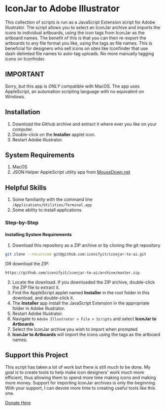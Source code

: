 # IconJar to Adobe Illustrator

This collection of scripts is run as a JavaScript Extension script for Adobe Illustrator. The script allows you to select an IconJar archive and imports the icons to individual artboards, using the icon tags from IconJar as the artboard names. The benefit of this is that you can then re-export the artboards to any file format you like, using the tags as file names. This is beneficial for designers who sell icons on sites like Iconfinder that use dash-delimted file names to auto-tag uploads. No more manually tagging icons on Iconfinder.

## IMPORTANT ##

Sorry, but this app is *ONLY* compatible with MacOS. The app uses AppleScript, an automation scripting language with no equivalent on Windows.

## Installation

1. Download the Github archive and extract it where ever you like on your computer.
2. Double-click on the **Installer** applet icon.
3. Restart Adobe Illustrator.

## System Requirements

1. MacOS
2. JSON Helper AppleScript utility app from [MouseDown.net](http://www.mousedown.net/mouseware/JSONHelper.html)

## Helpful Skills

1. Some familiarity with the command line `/Applications/Utilities/Terminal.app`
2. Some ability to install applications

### Step-by-Step

#### Installing System Requirements

1. Download this repository as a ZIP archive or by cloning the git repository 

```bash
git clone --recursive git@github.com:iconifyit/iconjar-to-ai.git
```
    
OR download the ZIP:
      
```bash
https://github.com/iconifyit/iconjar-to-ai/archive/master.zip
```
    
2. Locate the download. If you downloaded the ZIP archive, double-click the ZIP file to extract it.
3. Find the AppleScript applet named **Installer** in the root folder in this download, and double-click it.
4. The **Installer** app install the JavaScript Extension in the appropriate folder in Adobe Illustrator.
5. Restart Adobe Illustrator.
6. Navigate to `Adobe Illustrator > File > Scripts` and select **IconJar to Artboards**
7. Select the IconJar archive you wish to import when prompted
8. **IconJar to Artboards** will import the icons using the tags as the artboard names.

## Support this Project

This script has taken a lot of work but there is still much to be done. My goal is to create tools to help make icon designers' work much more efficient, thus allowing them to spend more time making icons and making more money. Support for importing IconJar archives is only the beginning. With your support, I can devote more time to creating useful tools like this one.

[Donate Here](https://paypal.me/iconify)
